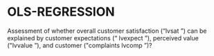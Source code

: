 # OLS-REGRESSION

Assessment of whether overall customer satisfaction (“lvsat ”) can be explained by customer expectations (“ lvexpect ”), perceived value ("lvvalue ”), and customer ("complaints lvcomp ”)? 
